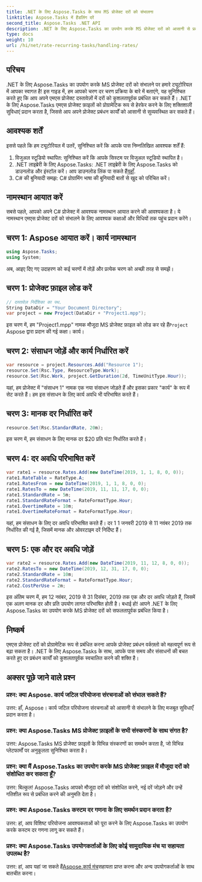 ```yaml
---
title: .NET के लिए Aspose.Tasks के साथ MS प्रोजेक्ट दरों को संभालना
linktitle: Aspose.Tasks में हैंडलिंग दरें
second_title: Aspose.Tasks .NET API
description: .NET के लिए Aspose.Tasks का उपयोग करके MS प्रोजेक्ट दरों को आसानी से प्रबंधित करने में महारत हासिल करें। सुचारू प्रोजेक्ट वर्कफ़्लो के लिए कार्यों को कुशलतापूर्वक स्वचालित करें।
type: docs
weight: 10
url: /hi/net/rate-recurring-tasks/handling-rates/
---
```

## परिचय
.NET के लिए Aspose.Tasks का उपयोग करके MS प्रोजेक्ट दरों को संभालने पर हमारे ट्यूटोरियल में आपका स्वागत है! इस गाइड में, हम आपको चरण दर चरण प्रक्रिया के बारे में बताएंगे, यह सुनिश्चित करते हुए कि आप अपने एमएस प्रोजेक्ट दस्तावेज़ों में दरों को कुशलतापूर्वक प्रबंधित कर सकते हैं। .NET के लिए Aspose.Tasks एमएस प्रोजेक्ट फ़ाइलों को प्रोग्रामेटिक रूप से हेरफेर करने के लिए शक्तिशाली सुविधाएं प्रदान करता है, जिससे आप अपने प्रोजेक्ट प्रबंधन कार्यों को आसानी से सुव्यवस्थित कर सकते हैं।
## आवश्यक शर्तें
इससे पहले कि हम ट्यूटोरियल में उतरें, सुनिश्चित करें कि आपके पास निम्नलिखित आवश्यक शर्तें हैं:
1. विजुअल स्टूडियो स्थापित: सुनिश्चित करें कि आपके सिस्टम पर विजुअल स्टूडियो स्थापित है।
2.  .NET लाइब्रेरी के लिए Aspose.Tasks: .NET लाइब्रेरी के लिए Aspose.Tasks को डाउनलोड और इंस्टॉल करें। आप डाउनलोड लिंक पा सकते हैं[यहाँ](https://releases.aspose.com/tasks/net/).
3. C# की बुनियादी समझ: C# प्रोग्रामिंग भाषा की बुनियादी बातों से खुद को परिचित करें।
## नामस्थान आयात करें
सबसे पहले, आपको अपने C# प्रोजेक्ट में आवश्यक नामस्थान आयात करने की आवश्यकता है। ये नामस्थान एमएस प्रोजेक्ट दरों को संभालने के लिए आवश्यक कक्षाओं और विधियों तक पहुंच प्रदान करेंगे।
## चरण 1: Aspose आयात करें। कार्य नामस्थान
```csharp
using Aspose.Tasks;
using System;

```
अब, आइए दिए गए उदाहरण को कई चरणों में तोड़ें और प्रत्येक चरण को अच्छी तरह से समझें।
## चरण 1: प्रोजेक्ट फ़ाइल लोड करें
```csharp
// दस्तावेज़ निर्देशिका का पथ.
String DataDir = "Your Document Directory";
var project = new Project(DataDir + "Project1.mpp");
```
 इस चरण में, हम "Project1.mpp" नामक मौजूदा MS प्रोजेक्ट फ़ाइल को लोड कर रहे हैं`Project` Aspose द्वारा प्रदान की गई कक्षा। कार्य।
## चरण 2: संसाधन जोड़ें और कार्य निर्धारित करें
```csharp
var resource = project.Resources.Add("Resource 1");
resource.Set(Rsc.Type, ResourceType.Work);
resource.Set(Rsc.Work, project.GetDuration(2d, TimeUnitType.Hour));
```
यहां, हम प्रोजेक्ट में "संसाधन 1" नामक एक नया संसाधन जोड़ते हैं और इसका प्रकार "कार्य" के रूप में सेट करते हैं। हम इस संसाधन के लिए कार्य अवधि भी परिभाषित करते हैं।
## चरण 3: मानक दर निर्धारित करें
```csharp
resource.Set(Rsc.StandardRate, 20m);
```
इस चरण में, हम संसाधन के लिए मानक दर $20 प्रति घंटा निर्धारित करते हैं।
## चरण 4: दर अवधि परिभाषित करें
```csharp
var rate1 = resource.Rates.Add(new DateTime(2019, 1, 1, 8, 0, 0));
rate1.RateTable = RateType.A;
rate1.RatesFrom = new DateTime(2019, 1, 1, 8, 0, 0);
rate1.RatesTo = new DateTime(2019, 11, 11, 17, 0, 0);
rate1.StandardRate = 5m;
rate1.StandardRateFormat = RateFormatType.Hour;
rate1.OvertimeRate = 10m;
rate1.OvertimeRateFormat = RateFormatType.Hour;
```
यहां, हम संसाधन के लिए दर अवधि परिभाषित करते हैं। दर 1 1 जनवरी 2019 से 11 नवंबर 2019 तक निर्धारित की गई है, जिसमें मानक और ओवरटाइम दरें निर्दिष्ट हैं।
## चरण 5: एक और दर अवधि जोड़ें
```csharp
var rate2 = resource.Rates.Add(new DateTime(2019, 11, 12, 8, 0, 0));
rate2.RatesTo = new DateTime(2019, 12, 31, 17, 0, 0);
rate2.StandardRate = 10m;
rate2.StandardRateFormat = RateFormatType.Hour;
rate2.CostPerUse = 2m;
```
इस अंतिम चरण में, हम 12 नवंबर, 2019 से 31 दिसंबर, 2019 तक एक और दर अवधि जोड़ते हैं, जिसमें एक अलग मानक दर और प्रति उपयोग लागत परिभाषित होती है।
बधाई हो! आपने .NET के लिए Aspose.Tasks का उपयोग करके MS प्रोजेक्ट दरों को सफलतापूर्वक प्रबंधित किया है।
## निष्कर्ष
एमएस प्रोजेक्ट दरों को प्रोग्रामेटिक रूप से प्रबंधित करना आपके प्रोजेक्ट प्रबंधन वर्कफ़्लो को महत्वपूर्ण रूप से बढ़ा सकता है। .NET के लिए Aspose.Tasks के साथ, आपके पास समय और संसाधनों की बचत करते हुए दर प्रबंधन कार्यों को कुशलतापूर्वक स्वचालित करने की शक्ति है।
## अक्सर पूछे जाने वाले प्रश्न
### प्रश्न: क्या Aspose. कार्य जटिल परियोजना संरचनाओं को संभाल सकते हैं?
उत्तर: हाँ, Aspose। कार्य जटिल परियोजना संरचनाओं को आसानी से संभालने के लिए मजबूत सुविधाएँ प्रदान करता है।
### प्रश्न: क्या Aspose.Tasks MS प्रोजेक्ट फ़ाइलों के सभी संस्करणों के साथ संगत है?
उत्तर: Aspose.Tasks MS प्रोजेक्ट फ़ाइलों के विभिन्न संस्करणों का समर्थन करता है, जो विभिन्न प्लेटफार्मों पर अनुकूलता सुनिश्चित करता है।
### प्रश्न: क्या मैं Aspose.Tasks का उपयोग करके MS प्रोजेक्ट फ़ाइल में मौजूदा दरों को संशोधित कर सकता हूँ?
उत्तर: बिल्कुल! Aspose.Tasks आपको मौजूदा दरों को संशोधित करने, नई दरें जोड़ने और उन्हें गतिशील रूप से प्रबंधित करने की अनुमति देता है।
### प्रश्न: क्या Aspose.Tasks कस्टम दर गणना के लिए समर्थन प्रदान करता है?
उत्तर: हां, आप विशिष्ट परियोजना आवश्यकताओं को पूरा करने के लिए Aspose.Tasks का उपयोग करके कस्टम दर गणना लागू कर सकते हैं।
### प्रश्न: क्या Aspose.Tasks उपयोगकर्ताओं के लिए कोई सामुदायिक मंच या सहायता उपलब्ध है?
 उत्तर: हां, आप यहां जा सकते हैं[Aspose.कार्य मंच](https://forum.aspose.com/c/tasks/15)सहायता प्राप्त करना और अन्य उपयोगकर्ताओं के साथ बातचीत करना।